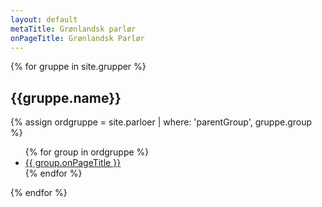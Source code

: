 ```yaml
---
layout: default
metaTitle: Grønlandsk parlør
onPageTitle: Grønlandsk Parlør
---
```


{% for gruppe in site.grupper %}
  <h2>{{gruppe.name}}</h2>
  {% assign ordgruppe = site.parloer | where: 'parentGroup', gruppe.group %}
  <ul>
  {% for group in ordgruppe %}
    <li>
        <a href="{{group.url | relative_url}}">{{ group.onPageTitle }}</a>
    </li>
  {% endfor %}
  </ul>
{% endfor %}
